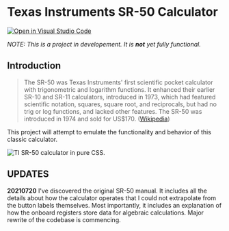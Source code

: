 # Texas Instruments SR-50 Calculator
[![Open in Visual Studio Code](https://open.vscode.dev/badges/open-in-vscode.svg)](https://open.vscode.dev/organization/repository)

_NOTE: This is a project in developement. It is **not** yet fully functional._
## Introduction
> The SR-50 was Texas Instruments' first scientific pocket calculator with trigonometric and logarithm functions. It enhanced their earlier SR-10 and SR-11 calculators, introduced in 1973, which had featured scientific notation, squares, square root, and reciprocals, but had no trig or log functions, and lacked other features. The SR-50 was introduced in 1974 and sold for US$170. ([Wikipedia](https://en.wikipedia.org/wiki/TI_SR-50))

This project will attempt to emulate the functionality and behavior of this classic calculator.

![TI SR-50 calculator in pure CSS.](https://kevingillispie.com/images/TI-SR-50-CSS.png "TI SR-50 rendered in pure CSS.")

## UPDATES
__20210720__ I've discovered the original SR-50 manual. It includes all the details about how the calculator operates that I could not extrapolate from the button labels themselves. Most importantly, it includes an explanation of how the onboard registers store data for algebraic calculations. Major rewrite of the codebase is commencing. 
